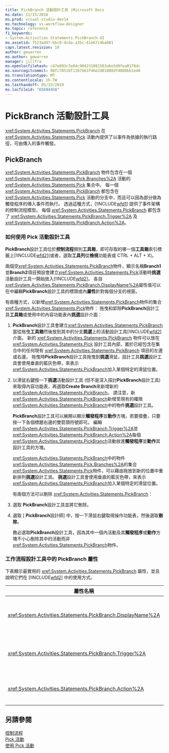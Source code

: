 ```yaml
---
title: PickBranch 活動設計工具 |Microsoft Docs
ms.date: 11/15/2016
ms.prod: visual-studio-dev14
ms.technology: vs-workflow-designer
ms.topic: reference
f1_keywords:
- System.Activities.Statements.PickBranch.UI
ms.assetid: f523ad47-bbc0-4cda-a35c-41e67c4ba081
caps.latest.revision: 10
author: gewarren
ms.author: gewarren
manager: jillfra
ms.openlocfilehash: c47e893cfe84c984231891583abe5d0fea0178dc
ms.sourcegitcommit: 08fc78516f1107b83f46e2401888df4868bb1e40
ms.translationtype: MT
ms.contentlocale: zh-TW
ms.lasthandoff: 05/15/2019
ms.locfileid: "65694458"
---
```

# <a name="pickbranch-activity-designer"></a>PickBranch 活動設計工具
<xref:System.Activities.Statements.PickBranch> 在 <xref:System.Activities.Statements.Pick> 活動內提供了以事件為依據的執行路徑，可由傳入的事件觸發。  
  
## <a name="pickbranch"></a>PickBranch  
 <xref:System.Activities.Statements.PickBranch> 物件包含在一個 <xref:System.Activities.Statements.Pick.Branches%2A> 活動的 <xref:System.Activities.Statements.Pick> 集合中。 每一個 <xref:System.Activities.Statements.PickBranch> 都包含在 <xref:System.Activities.Statements.Pick> 活動的分支中，而且可以因為部分做為觸發程序的傳入事件而執行。 透過這種方式，[!INCLUDE[wfd1](../includes/wfd1-md.md)] 提供了事件架構的控制流程模型。 每個 <xref:System.Activities.Statements.PickBranch> 都包含了 <xref:System.Activities.Statements.PickBranch.Trigger%2A> 及 <xref:System.Activities.Statements.PickBranch.Action%2A>。  
  
### <a name="how-to-use-the-pick-activity-designer"></a>如何使用 Pick 活動設計工具  
 **PickBranch**設計工具位於**控制流程**類別**工具箱**，即可存取的哪一個**工具箱**索引標籤上[!INCLUDE[wfd2](../includes/wfd2-md.md)](或者，選取**工具列**從**檢視**功能表或 CTRL + ALT + X)。  
  
 兩個空<xref:System.Activities.Statements.PickBranch>物件，顯示名稱**Branch1**並**Branch2**項目預設會建立<xref:System.Activities.Statements.Pick>活動時**挑選**活動設計工具一開始放入[!INCLUDE[wfd2](../includes/wfd2-md.md)]。 各自<xref:System.Activities.Statements.PickBranch.DisplayName%2A>屬性值可以在中編輯**PickBranch**設計工具的標頭或內**屬性**針對每個分支的視窗。  
  
 有兩種方式，以新增<xref:System.Activities.Statements.PickBranch>物件的集合<xref:System.Activities.Statements.Pick>物件： 拖曳和卸除**PickBranch**設計工具**工具箱**或使用中的內容功能表內**挑選**設計介面：  
  
1. **PickBranch**設計工具會建立<xref:System.Activities.Statements.PickBranch>當從拖曳**工具箱**然後放到其中的分支**挑選**上的活動設計工具[!INCLUDE[wfd2](../includes/wfd2-md.md)]介面。 新的 <xref:System.Activities.Statements.PickBranch> 物件可以放在 <xref:System.Activities.Statements.Pick> 設計工具內部，置於已經包含在集合中的任何現有 <xref:System.Activities.Statements.PickBranch> 項目的左邊或右邊。 拖曳時**PickBranch**設計工具拖曳到**挑選**滑鼠，設計工具**挑選**設計工具會使用垂直的藍灰色帶，來表示<xref:System.Activities.Statements.PickBranch>加入某個特定的滑鼠位置。  
  
2. 以滑鼠右鍵按一下**挑選**活動設計工具 (但不是深入探討**PickBranch**設計工具) 來取得內容功能表，再選取**Create Branch**來新增新的<xref:System.Activities.Statements.PickBranch>。 請注意，新<xref:System.Activities.Statements.PickBranch>新增至現有的權限<xref:System.Activities.Statements.PickBranch>中的物件**挑選**設計工具。  
  
   **PickBranch**設計工具可以展開以顯示**觸發程序**並**動作**方塊，若要摺疊，只要按一下各個標題右邊的雙箭頭符號即可。 編輯<xref:System.Activities.Statements.PickBranch.Trigger%2A>並<xref:System.Activities.Statements.PickBranch.Action%2A>每個<xref:System.Activities.Statements.PickBranch>活動放進**觸發程序**並**動作**其設計工具的方塊。  
  
   <xref:System.Activities.Statements.PickBranch>中的物件<xref:System.Activities.Statements.Pick.Branches%2A>的集合<xref:System.Activities.Statements.Pick>物件，可以藉由拖放到新的位置中重新排列**挑選**設計工具。 **挑選**設計工具會使用垂直的藍灰色帶，來表示<xref:System.Activities.Statements.PickBranch>加入某個特定的滑鼠位置。  
  
   有兩個方法可以刪除 <xref:System.Activities.Statements.PickBranch>：  
  
3. 選取  **PickBranch**設計工具並將它刪除。  
  
4. 選取 [ **PickBranch**設計師] 中，按一下滑鼠右鍵取得操作功能表，然後選取**刪除**。  
  
   務必選取**PickBranch**設計工具，因為其中一個內活動及其**觸發程序**或**動作**方塊不小心刪除其中的活動而非<xref:System.Activities.Statements.PickBranch>物件。  
  
### <a name="pickbranch-properties-in-the-workflow-designer"></a>工作流程設計工具中的 PickBranch 屬性  
 下表顯示最實用的 <xref:System.Activities.Statements.PickBranch> 屬性，並且說明它們在 [!INCLUDE[wfd2](../includes/wfd2-md.md)] 中的使用方式。  
  
|屬性名稱|必要|使用量|  
|-------------------|--------------|-----------|  
|<xref:System.Activities.Statements.PickBranch.DisplayName%2A>|False|標頭上顯示的易記名稱**PickBranch**設計工具。 預設值是 Branch。<br /><br /> 雖然 <xref:System.Activities.Activity.DisplayName%2A> 並非絕對必要，但建議您盡量使用。|  
|<xref:System.Activities.Statements.PickBranch.Trigger%2A>|True|各個 <xref:System.Activities.Statements.PickBranch> 都包含一個 <xref:System.Activities.Statements.PickBranch.Trigger%2A> 動作，可以叫用 <xref:System.Activities.Statements.PickBranch.Action%2A>。|  
|<xref:System.Activities.Statements.PickBranch.Action%2A>|False|各個 <xref:System.Activities.Statements.PickBranch> 都包含一個 <xref:System.Activities.Statements.PickBranch.Action%2A>，如果觸發就會執行。|  
  
## <a name="see-also"></a>另請參閱  
 [控制流程](../workflow-designer/control-flow-activity-designers.md)   
 [Pick 活動](https://msdn.microsoft.com/library/b3e49b7f-0285-4720-8c09-11ae18f0d53e)   
 [使用 Pick 活動](https://msdn.microsoft.com/library/b89be812-a247-4025-b0e3-ffb20db027a6)